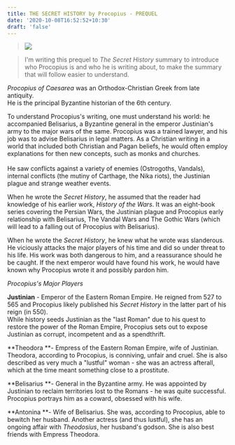 ```yaml
---
title: THE SECRET HISTORY by Procopius - PREQUEL
date: '2020-10-08T16:52:52+10:30'
draft: 'false'
---
```

> ![](/images/uploads/thesecrethistory.png)

> I'm writing this prequel to _The Secret History_ summary to introduce who Procopius is and who he is writing about, to make the summary that will follow easier to understand.

_Procopius of Caesarea_ was an Orthodox-Christian Greek from late antiquity. \
He is the principal Byzantine historian of the 6th century. 

To understand Procopius's writing, one must understand his world: he accompanied Belisarius, a Byzantine general in the emperor Justinian's army to the major wars of the same. Procopius was a trained lawyer, and his job was to advise Belisarius in legal matters. As a Christian writing in a world that included both Christian and Pagan beliefs, he would often employ explanations for then new concepts, such as monks and churches.\
\
He saw conflicts against a variety of enemies (Ostrogoths, Vandals), internal conflicts (the mutiny of Carthage, the Nika riots), the Justinian plague and strange weather events.

When he wrote the _Secret History_, he assumed that the reader had knowledge of his earlier work, _History of the Wars_. It was an eight-book series covering the Persian Wars, the Justinian plague and Procopius early relationship with Belisarius, The Vandal Wars and The Gothic Wars (which will lead to a falling out of Procopius with Belisarius).

When he wrote the _Secret History_, he knew what he wrote was slanderous. He viciously attacks the major players of his time and did so under threat to his life. His work was both dangerous to him, and a reassurance should he be caught. If the next emperor would have found his work, he would have known why Procopius wrote it and possibly pardon him.

_Procopius's Major Players_

**Justinian** - Emperor of the Eastern Roman Empire. He reigned from 527 to 565 and Procopius likely published his _Secret History_ in the latter part of his reign (in 550).\
While history seeds Justinian as the "last Roman" due to his quest to restore the power of the Roman Empire, Procopius sets out to expose Justinian as corrupt, incompetent and as a spendthrift.

**Theodora **- Empress of the Eastern Roman Empire, wife of Justinian.  Theodora, according to Procopius, is conniving, unfair and cruel. She is also described as very much a "lustful" woman - she was an actress afterall, which at the time meant something close to a prostitute.

**Belisarius **- General in the Byzantine army. He was appointed by Justinian to reclaim territories lost to the Romans - he was quite successful. Procopius portrays him as a coward, obsessed with his wife.

**Antonina **- Wife of Belisarius. She was, according to Procopius, able to bewitch her husband. Another actress (and thus lustful), she has an ongoing affair with _Theodosius_, her husband's godson. She is also best friends with Empress Theodora.
